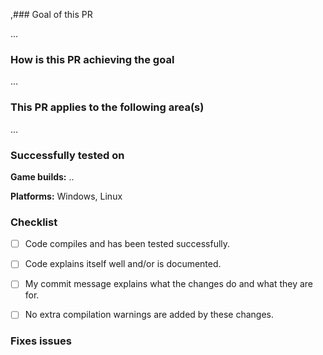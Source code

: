 ,### Goal of this PR
<!-- Concise explanation of what this PR meant to achieve -->

...


### How is this PR achieving the goal

...


### This PR applies to the following area(s)
<!-- Add any that applies, e.g.: FiveM, RedM, Server, Natives, FxDK, ScRT: Lua, ScRT: C#, ScRT: JS, etc. -->

...


### Successfully tested on
<!-- Add any that is applicable, remove any that aren't. -->

**Game builds:** .. 

**Platforms:** Windows, Linux


### Checklist
<!-- Mark all points with x that apply, i.e.: [x]. -->

- [ ] Code compiles and has been tested successfully.
- [ ] Code explains itself well and/or is documented.
- [ ] My commit message explains what the changes do and what they are for.
- [ ] No extra compilation warnings are added by these changes.


### Fixes issues
<!-- Add any issue that this PR fixes with: `fixes #123`, `resolves #234`, `closes #345`. -->



